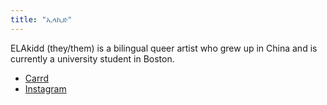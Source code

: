 ```yaml
---
title: "ኢላኪድ"
---
```


ELAkidd (they/them) is a bilingual queer artist who grew up in China and is currently a university student in Boston.

- [Carrd](https://elakidd.carrd.co/)
- [Instagram](https://www.instagram.com/takokidd/)
